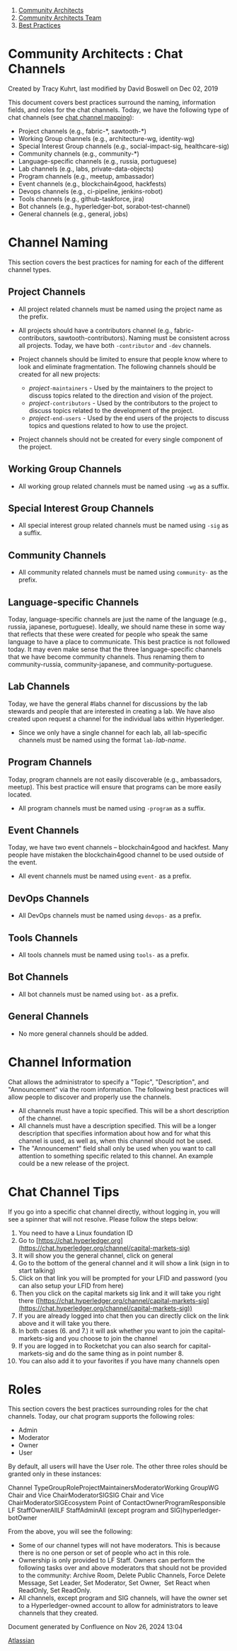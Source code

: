 1. [Community Architects](index.html)
2. [Community Architects Team](Community-Architects-Team_20545564.html)
3. [Best Practices](Best-Practices_20545700.html)

# Community Architects : Chat Channels

Created by Tracy Kuhrt, last modified by David Boswell on Dec 02, 2019

This document covers best practices surround the naming, information fields, and roles for the chat channels. Today, we have the following type of chat channels (see [chat channel mapping](Chat-Channel-Mapping_20548329.html)):

- Project channels (e.g., fabric-\*, sawtooth-\*)
- Working Group channels (e.g., architecture-wg, identity-wg)
- Special Interest Group channels (e.g., social-impact-sig, healthcare-sig)
- Community channels (e.g., community-\*)
- Language-specific channels (e.g., russia, portuguese)
- Lab channels (e.g., labs, private-data-objects)
- Program channels (e.g., meetup, ambassador)
- Event channels (e.g., blockchain4good, hackfests)
- Devops channels (e.g., ci-pipeline, jenkins-robot)
- Tools channels (e.g., github-taskforce, jira)
- Bot channels (e.g., hyperledger-bot, sorabot-test-channel)
- General channels (e.g., general, jobs)

# Channel Naming

This section covers the best practices for naming for each of the different channel types.

## Project Channels

- All project related channels must be named using the project name as the prefix.
- All projects should have a contributors channel (e.g., fabric-contributors, sawtooth-contributors). Naming must be consistent across all projects. Today, we have both `-contributor` and `-dev` channels.
- Project channels should be limited to ensure that people know where to look and eliminate fragmentation. The following channels should be created for all new projects:
  
  - *project*`-maintainers` - Used by the maintainers to the project to discuss topics related to the direction and vision of the project.
  - *project*`-contributors` - Used by the contributors to the project to discuss topics related to the development of the project.
  - *project*`-end-users` - Used by the end users of the projects to discuss topics and questions related to how to use the project.
- Project channels should not be created for every single component of the project.

## Working Group Channels

- All working group related channels must be named using `-wg` as a suffix.

## Special Interest Group Channels

- All special interest group related channels must be named using `-sig` as a suffix.

## Community Channels

- All community related channels must be named using `community-` as the prefix.

## Language-specific Channels

Today, language-specific channels are just the name of the language (e.g., russia, japanese, portuguese). Ideally, we should name these in some way that reflects that these were created for people who speak the same language to have a place to communicate. This best practice is not followed today. It may even make sense that the three language-specific channels that we have become community channels. Thus renaming them to community-russia, community-japanese, and community-portuguese.

## Lab Channels

Today, we have the general #labs channel for discussions by the lab stewards and people that are interested in creating a lab. We have also created upon request a channel for the individual labs within Hyperledger.

- Since we only have a single channel for each lab, all lab-specific channels must be named using the format `lab-`*lab-name*.

## Program Channels

Today, program channels are not easily discoverable (e.g., ambassadors, meetup). This best practice will ensure that programs can be more easily located.

- All program channels must be named using `-program` as a suffix.

## Event Channels

Today, we have two event channels – blockchain4good and hackfest. Many people have mistaken the blockchain4good channel to be used outside of the event.

- All event channels must be named using `event-` as a prefix.

## DevOps Channels

- All DevOps channels must be named using `devops-` as a prefix.

## Tools Channels

- All tools channels must be named using `tools-` as a prefix.

## Bot Channels

- All bot channels must be named using `bot-` as a prefix.

## General Channels

- No more general channels should be added.

# Channel Information

Chat allows the administrator to specify a "Topic", "Description", and "Announcement" via the room information. The following best practices will allow people to discover and properly use the channels.

- All channels must have a topic specified. This will be a short description of the channel.
- All channels must have a description specified. This will be a longer description that specifies information about how and for what this channel is used, as well as, when this channel should not be used.
- The "Announcement" field shall only be used when you want to call attention to something specific related to this channel. An example could be a new release of the project.

# Chat Channel Tips

If you go into a specific chat channel directly, without logging in, you will see a spinner that will not resolve. Please follow the steps below:

01. You need to have a Linux foundation ID
02. Go to [https://chat.hyperledger.org](https://chat.hyperledger.org/channel/capital-markets-sig)
03. It will show you the general channel, click on general
04. Go to the bottom of the general channel and it will show a link (sign in to start talking)
05. Click on that link you will be prompted for your LFID and password (you can also setup your LFID from here)
06. Then you click on the capital markets sig link and it will take you right there ([https://chat.hyperledger.org/channel/capital-markets-sig](https://chat.hyperledger.org/channel/capital-markets-sig))
07. If you are already logged into chat then you can directly click on the link above and it will take you there.
08. In both cases (6. and 7.) it will ask whether you want to join the capital-markets-sig and you choose to join the channel
09. If you are logged in to Rocketchat you can also search for capital-markets-sig and do the same thing as in point number 8.
10. You can also add it to your favorites if you have many channels open

# Roles

This section covers the best practices surrounding roles for the chat channels. Today, our chat program supports the following roles:

- Admin
- Moderator
- Owner
- User

By default, all users will have the User role. The other three roles should be granted only in these instances:

Channel TypeGroupRoleProjectMaintainersModeratorWorking GroupWG Chair and Vice ChairModeratorSIGSIG Chair and Vice ChairModeratorSIGEcosystem Point of ContactOwnerProgramResponsible LF StaffOwnerAllLF StaffAdminAll (except program and SIG)hyperledger-botOwner

From the above, you will see the following:

- Some of our channel types will not have moderators. This is because there is no one person or set of people who act in this role.
- Ownership is only provided to LF Staff. Owners can perform the following tasks over and above moderators that should not be provided to the community: Archive Room, Delete Public Channels, Force Delete Message, Set Leader, Set Moderator, Set Owner,  Set React when ReadOnly, Set ReadOnly.
- All channels, except program and SIG channels, will have the owner set to a Hyperledger-owned account to allow for administrators to leave channels that they created.

Document generated by Confluence on Nov 26, 2024 13:04

[Atlassian](http://www.atlassian.com/)
